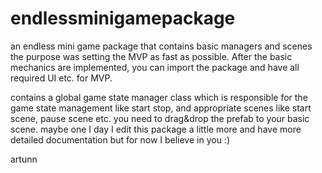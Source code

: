 # endlessminigamepackage
an endless mini game package that contains basic managers and scenes
the purpose was setting the MVP as fast as possible. After the basic mechanics are implemented, you can import the package and have all required UI etc. for MVP.

contains a global game state manager class which is responsible for the game state management like start stop, and appropriate scenes like start scene, pause scene etc.
you need to drag&drop the prefab to your basic scene.
maybe one I day I edit this package a little more and have more detailed documentation but for now I believe in you :)

artunn
